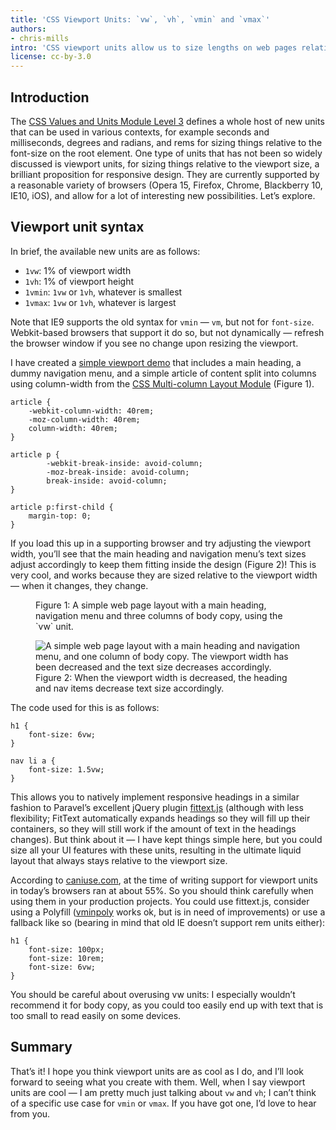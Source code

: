 ```yaml
---
title: 'CSS Viewport Units: `vw`, `vh`, `vmin` and `vmax`'
authors:
- chris-mills
intro: 'CSS viewport units allow us to size lengths on web pages relative to the viewport size, which has some interesting applications for responsive design. In this article we’ll explore the fundamentals of this topic.'
license: cc-by-3.0
---
```

## Introduction

The [CSS Values and Units Module Level 3](http://www.w3.org/TR/css3-values/) defines a whole host of new units that can be used in various contexts, for example seconds and milliseconds, degrees and radians, and rems for sizing things relative to the font-size on the root element. One type of units that has not been so widely discussed is viewport units, for sizing things relative to the viewport size, a brilliant proposition for responsive design. They are currently supported by a reasonable variety of browsers (Opera 15, Firefox, Chrome, Blackberry 10, IE10, iOS), and allow for a lot of interesting new possibilities. Let’s explore.

## Viewport unit syntax

In brief, the available new units are as follows:

* `1vw`: 1% of viewport width
* `1vh`: 1% of viewport height
* `1vmin`: `1vw` or `1vh`, whatever is smallest
* `1vmax`: `1vw` or `1vh`, whatever is largest

Note that IE9 supports the old syntax for `vmin` — `vm`, but not for `font-size`. Webkit-based browsers that support it do so, but not dynamically — refresh the browser window if you see no change upon resizing the viewport.

I have created a [simple viewport demo](vw-units.html) that includes a main heading, a dummy navigation menu, and a simple article of content split into columns using column-width from the [CSS Multi-column Layout Module](http://www.w3.org/TR/css3-multicol/) (Figure 1).

	article {
		-webkit-column-width: 40rem;
		-moz-column-width: 40rem;
		column-width: 40rem;
	}

	article p {
			-webkit-break-inside: avoid-column;
			-moz-break-inside: avoid-column;
			break-inside: avoid-column;
	}

	article p:first-child {
		margin-top: 0;
	}

If you load this up in a supporting browser and try adjusting the viewport width, you’ll see that the main heading and navigation menu’s text sizes adjust accordingly to keep them fitting inside the design (Figure 2)! This is very cool, and works because they are sized relative to the viewport width — when it changes, they change.

<figure class="figure">
	<img src="{{ page.id }}/vwunit1.jpg" alt="" class="figure__media">
	<figcaption class="figure__caption">Figure 1: A simple web page layout with a main heading, navigation menu and three columns of body copy, using the `vw` unit.</figcaption>
</figure>

<figure class="figure">
	<img src="{{ page.id }}/vwunit2.jpg" alt="A simple web page layout with a main heading and navigation menu, and one column of body copy. The viewport width has been decreased and the text size decreases accordingly." class="figure__media">
	<figcaption class="figure__caption">Figure 2: When the viewport width is decreased, the heading and nav items decrease text size accordingly.</figcaption>
</figure>

The code used for this is as follows:

	h1 {
		font-size: 6vw;
	}

	nav li a {
		font-size: 1.5vw;
	}

This allows you to natively implement responsive headings in a similar fashion to Paravel’s excellent jQuery plugin [fittext.js](http://fittextjs.com/) (although with less flexibility; FitText automatically expands headings so they will fill up their containers, so they will still work if the amount of text in the headings changes). But think about it — I have kept things simple here, but you could size all your UI features with these units, resulting in the ultimate liquid layout that always stays relative to the viewport size.

According to [caniuse.com](http://caniuse.com/viewport-units), at the time of writing support for viewport units in today’s browsers ran at about 55%. So you should think carefully when using them in your production projects. You could use fittext.js, consider using a Polyfill ([vminpoly](https://github.com/saabi/vminpoly) works ok, but is in need of improvements) or use a fallback like so (bearing in mind that old IE doesn’t support rem units either):

	h1 {
		font-size: 100px;
		font-size: 10rem;
		font-size: 6vw;
	}

You should be careful about overusing vw units: I especially wouldn’t recommend it for body copy, as you could too easily end up with text that is too small to read easily on some devices.

## Summary

That’s it! I hope you think viewport units are as cool as I do, and I’ll look forward to seeing what you create with them. Well, when I say viewport units are cool — I am pretty much just talking about `vw` and `vh`; I can’t think of a specific use case for `vmin` or `vmax`. If you have got one, I’d love to hear from you.
